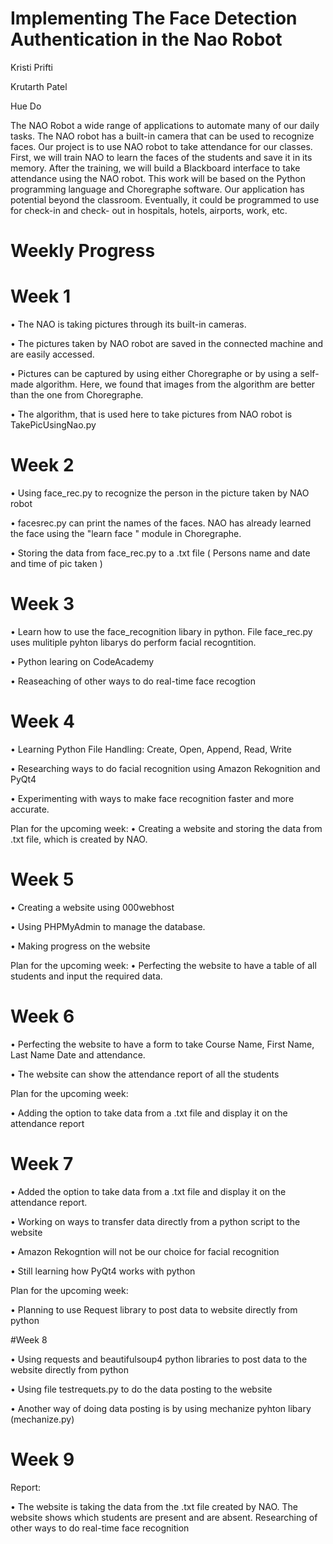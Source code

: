 # Implementing The Face Detection Authentication in the Nao Robot

Kristi Prifti

Krutarth Patel

Hue Do

The NAO Robot a wide range of applications to automate many of our daily tasks. The NAO
robot has a built-in camera that can be used to recognize faces. Our project is to use NAO
robot to take attendance for our classes. First, we will train NAO to learn the faces of
the students and save it in its memory. After the training, we will build a Blackboard
interface to take attendance using the NAO robot. This work will be based on the Python
programming language and Choregraphe software. Our application has potential
beyond the classroom. Eventually, it could be programmed to use for check-in and check-
out in hospitals, hotels, airports, work, etc.

# Weekly Progress 

# Week 1

•	The NAO is taking pictures through its built-in cameras.

•	The pictures taken by NAO robot are saved in the connected machine and are easily accessed.

•	Pictures can be captured by using either Choregraphe or by using a self-made algorithm. Here, we found that images from the algorithm are better than the one from Choregraphe.

•	The algorithm, that is used here to take pictures from NAO robot is TakePicUsingNao.py

# Week 2

• Using face_rec.py to recognize the person in the picture taken by NAO robot

• facesrec.py can print the names of the faces. NAO has already learned the face using the "learn face " module in Choregraphe.

• Storing the data from face_rec.py to a .txt file ( Persons name and date and time of pic taken )


# Week 3

• Learn how to use the face_recognition libary in python. File face_rec.py uses mulitiple pyhton libarys do perform facial recogntition.

• Python learing on CodeAcademy

• Reaseaching of other ways to do real-time face recogtion 

# Week 4

• Learning Python File Handling: Create, Open, Append, Read, Write

•  Researching ways to do facial recognition using Amazon Rekognition and PyQt4

• Experimenting with ways to make face recognition faster and more accurate.

Plan for the upcoming week:
• Creating a website and storing the data from .txt file, which is created by NAO.

# Week 5 

• Creating a website using 000webhost

• Using  PHPMyAdmin to manage the database. 

• Making progress on the website

Plan for the upcoming week:
 • Perfecting the website to have a table of all students  and input the required data.
 
# Week 6 

•  Perfecting the website to have a form to take Course Name, First Name, Last Name 
Date and attendance.

• The website can show the attendance report of all the students

Plan for the upcoming week:

• Adding the option to take data from a .txt file and display it on the attendance report 

# Week 7 

• Added the option to take data from a .txt file and display it on the attendance report.

• Working on ways to transfer data directly from a python script to the website 

• Amazon Rekogntion will not be our choice for facial recognition 

• Still learning how PyQt4 works with python

Plan for the upcoming week:

• Planning to use Request library to post data to website directly from python 


#Week 8 

• Using requests  and beautifulsoup4 python libraries to post data to the website directly from python

• Using file testrequets.py to do the data posting to the website 
 
• Another way of doing data posting is by using mechanize pyhton libary  (mechanize.py)




# Week 9

Report:

• The website is taking the data from the .txt file created by NAO. The website shows which students are present and are absent. Researching of other ways to do real-time face recognition 

